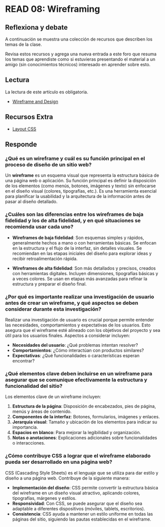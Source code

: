 # READ 08: Wireframing

## Reflexiona y debate

A continuación se muestra una colección de recursos que describen los temas de la clase.

Revisa estos recursos y agrega una nueva entrada a este foro que resuma los temas que aprendiste como si estuvieras presentando el material a un amigo (sin conocimientos técnicos) interesado en aprender sobre esto.

## Lectura

La lectura de este artículo es obligatoria.

- [Wireframe and Design](https://www.ejemplo.com/wireframe-design)

## Recursos Extra

- [Layout CSS](https://www.ejemplo.com/layout-css)

## Responde

### ¿Qué es un wireframe y cuál es su función principal en el proceso de diseño de un sitio web?

Un **wireframe** es un esquema visual que representa la estructura básica de una página web o aplicación. Su función principal es definir la disposición de los elementos (como menús, botones, imágenes y texto) sin enfocarse en el diseño visual (colores, tipografías, etc.). Es una herramienta esencial para planificar la usabilidad y la arquitectura de la información antes de pasar al diseño detallado.

### ¿Cuáles son las diferencias entre los wireframes de baja fidelidad y los de alta fidelidad, y en qué situaciones se recomienda usar cada uno?

- **Wireframes de baja fidelidad**: Son esquemas simples y rápidos, generalmente hechos a mano o con herramientas básicas. Se enfocan en la estructura y el flujo de la interfaz, sin detalles visuales. Se recomiendan en las etapas iniciales del diseño para explorar ideas y recibir retroalimentación rápida.
  
- **Wireframes de alta fidelidad**: Son más detallados y precisos, creados con herramientas digitales. Incluyen dimensiones, tipografías básicas y a veces colores. Se usan en etapas más avanzadas para refinar la estructura y preparar el diseño final.

### ¿Por qué es importante realizar una investigación de usuario antes de crear un wireframe, y qué aspectos se deben considerar durante esta investigación?

Realizar una investigación de usuario es crucial porque permite entender las necesidades, comportamientos y expectativas de los usuarios. Esto asegura que el wireframe esté alineado con los objetivos del proyecto y sea útil para los usuarios finales. Aspectos a considerar incluyen:
- **Necesidades del usuario**: ¿Qué problemas intentan resolver?
- **Comportamientos**: ¿Cómo interactúan con productos similares?
- **Expectativas**: ¿Qué funcionalidades o características esperan encontrar?

### ¿Qué elementos clave deben incluirse en un wireframe para asegurar que se comunique efectivamente la estructura y funcionalidad del sitio?

Los elementos clave de un wireframe incluyen:
1. **Estructura de la página**: Disposición de encabezados, pies de página, menús y áreas de contenido.
2. **Componentes de la interfaz**: Botones, formularios, imágenes y enlaces.
3. **Jerarquía visual**: Tamaño y ubicación de los elementos para indicar su importancia.
4. **Espacios en blanco**: Para mejorar la legibilidad y organización.
5. **Notas o anotaciones**: Explicaciones adicionales sobre funcionalidades o interacciones.

### ¿Cómo contribuye CSS a lograr que el wireframe elaborado pueda ser desarrollado en una página web?

CSS (Cascading Style Sheets) es el lenguaje que se utiliza para dar estilo y diseño a una página web. Contribuye de la siguiente manera:
- **Implementación del diseño**: CSS permite convertir la estructura básica del wireframe en un diseño visual atractivo, aplicando colores, tipografías, márgenes y estilos.
- **Responsividad**: Con CSS, se puede asegurar que el diseño sea adaptable a diferentes dispositivos (móviles, tablets, escritorios).
- **Consistencia**: CSS ayuda a mantener un estilo uniforme en todas las páginas del sitio, siguiendo las pautas establecidas en el wireframe.